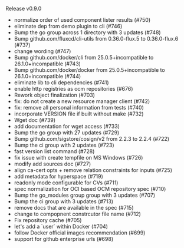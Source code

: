 Release v0.9.0

- normalize order of used component lister results (#750)
- eliminate dep from demo plugin to cli (#746)
- Bump the go group across 1 directory with 3 updates (#748)
- Bump github.com/fluxcd/cli-utils from 0.36.0-flux.5 to 0.36.0-flux.6 (#737)
- change wording (#747)
- Bump github.com/docker/cli from 25.0.5+incompatible to 26.1.0+incompatible (#743)
- Bump github.com/docker/docker from 25.0.5+incompatible to 26.1.0+incompatible (#744)
- eliminate lib to cli dependencies (#741)
- enable http registries as ocm repositories (#676)
- Rework object finalization (#703)
- fix: do not create a new resource manager client (#742)
- fix: remove all personal information from tests (#740)
- incorporate VERSION file if built without make (#732)
- Wget doc (#739)
- add documentation for wget access (#733)
- Bump the go group with 27 updates (#729)
- Bump github.com/sigstore/cosign/v2 from 2.2.3 to 2.2.4 (#722)
- Bump the ci group with 2 updates (#723)
- fast version list command (#728)
- fix issue with create tempfile on MS Windows (#726)
- modify add sources doc (#727)
- align ca-cert opts + remove relation constraints for inputs (#725)
- add metadata for hyperspace (#719)
- readonly mode configurable for CVs (#711)
- spec normalization for OCI based OCM repository spec (#710)
- Bump the go\_modules group group with 3 updates (#707)
- Bump the ci group with 3 updates (#713)
- remove docs that are available in the spec (#715)
- change to compopnent constrcutor file name (#712)
- Fix repository cache (#705)
- let's add a \`user\` within Docker (#704)
- follow Docker official images recommendation (#699)
- support for github enterprise urls (#698)

